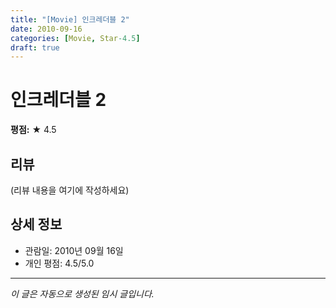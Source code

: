 ```yaml
---
title: "[Movie] 인크레더블 2"
date: 2010-09-16
categories: [Movie, Star-4.5]
draft: true
---
```


# 인크레더블 2

**평점:** ★ 4.5

## 리뷰

(리뷰 내용을 여기에 작성하세요)

## 상세 정보

- 관람일: 2010년 09월 16일
- 개인 평점: 4.5/5.0

---

*이 글은 자동으로 생성된 임시 글입니다.*
